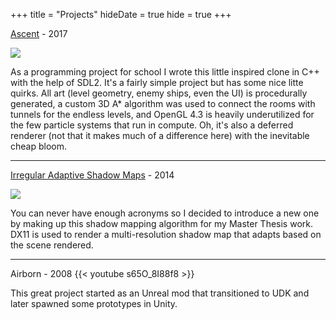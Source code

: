 +++
title = "Projects"
hideDate = true
hide = true
+++

[Ascent](/doc/ascent_report_flavius_alecu.pdf) - 2017

![](/img/ascent.gif)

As a programming project for school I wrote this little inspired clone in C++ with the help of SDL2. It's a fairly simple project but has some nice litte quirks. All art (level geometry, enemy ships, even the UI) is procedurally generated, a custom 3D A* algorithm was used to connect the rooms with tunnels for the endless levels, and OpenGL 4.3 is heavily underutilized for the few particle systems that run in compute. Oh, it's also a deferred renderer (not that it makes much of a difference here) with the inevitable cheap bloom.

---
[Irregular Adaptive Shadow Maps](http://pubs.flaviusalecu.com/iasm_thesis_alecu.pdf) - 2014

![](/img/iasm.jpg)

You can never have enough acronyms so I decided to introduce a new one by making up this shadow mapping algorithm for my Master Thesis work. DX11 is used to render a multi-resolution shadow map that adapts based on the scene rendered.

---
Airborn - 2008
{{< youtube s65O_8I88f8 >}}

This great project started as an Unreal mod that transitioned to UDK and later spawned some prototypes in Unity.

